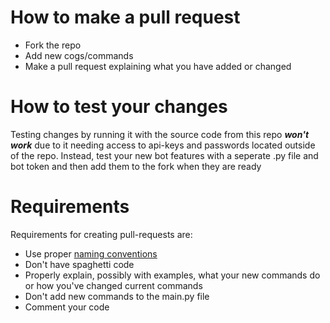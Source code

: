 # How to make a pull request  
* Fork the repo  
* Add new cogs/commands  
* Make a pull request explaining what you have added or changed  
  
# How to test your changes  
Testing changes by running it with the source code from this repo ***won't work*** due to it 
needing access to api-keys and passwords located outside of the repo. Instead, test your new bot
features with a seperate .py file and bot token and then add them to the fork when they are ready  
  
# Requirements  
Requirements for creating pull-requests are:  
* Use proper [naming conventions](https://www.python.org/dev/peps/pep-0008/#function-and-variable-names)
* Don't have spaghetti code  
* Properly explain, possibly with examples, what your new commands do or how you've changed current commands  
* Don't add new commands to the main.py file  
* Comment your code